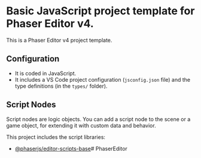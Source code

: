 # Basic JavaScript project template for Phaser Editor v4.

This is a Phaser Editor v4 project template.

## Configuration

* It is coded in JavaScript.
* It includes a VS Code project configuration (`jsconfig.json` file) and the type definitions (in the `types/` folder).

## Script Nodes

Script nodes are logic objects. You can add a script node to the scene or a game object, for extending it with custom data and behavior.

This project includes the script libraries:

- [@phaserjs/editor-scripts-base](https://github.com/phaserjs/editor-scripts-base)# PhaserEditor
